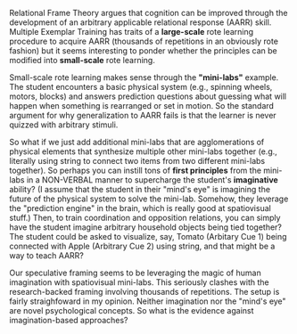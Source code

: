 Relational Frame Theory argues that cognition can be improved through the development of an arbitrary applicable relational response (AARR) skill. Multiple Exemplar Training has traits of a **large-scale** rote learning procedure to acquire AARR (thousands of repetitions in an obviously rote fashion) but it seems interesting to ponder whether the principles can be modified into **small-scale** rote learning.

Small-scale rote learning makes sense through the **"mini-labs"** example. The student encounters a basic physical system (e.g., spinning wheels, motors, blocks) and answers prediction questions about guessing what will happen when something is rearranged or set in motion. So the standard argument for why generalization to AARR fails is that the learner is never quizzed with arbitrary stimuli.

So what if we just add additional mini-labs that are agglomerations of physical elements that synthesize multiple other mini-labs together (e.g., literally using string to connect two items from two different mini-labs together). So perhaps you can instill tons of **first principles** from the mini-labs in a NON-VERBAL manner to supercharge the student's **imaginative** ability? (I assume that the student in their "mind's eye" is imagining the future of the physical system to solve the mini-lab. Somehow, they leverage the "prediction engine" in the brain, which is really good at spatiovisual stuff.) Then, to train coordination and opposition relations, you can simply have the student imagine arbitrary household objects being tied together? The student could be asked to visualize, say, Tomato (Arbitary Cue 1) being connected with Apple (Arbitrary Cue 2) using string, and that might be a way to teach AARR?

Our speculative framing seems to be leveraging the magic of human imagination with spatiovisual mini-labs. This seriously clashes with the research-backed framing involving thousands of repetitions. The setup is fairly straighfoward in my opinion. Neither imagination nor the "mind's eye" are novel psychological concepts. So what is the evidence against imagination-based approaches?
